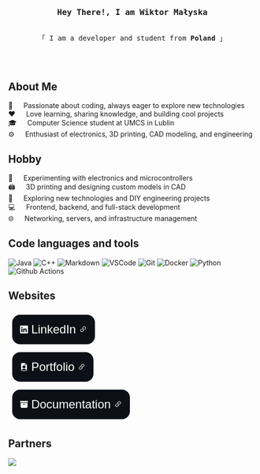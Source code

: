 
<!-- Intro  -->
<h3 align="center">
        <samp> Hey There!, I am Wiktor Małyska
        </samp>
</h3>


<p align="center"> 
  <samp>
    <br>
    「 I am a developer and student from <b>Poland</b> 」
    <br>
    <br>
  </samp>
</p>

<br />

<!-- About Section -->
<h2>About Me</h2>

<p>
  🚀 &emsp; Passionate about coding, always eager to explore new technologies<br>
  ❤️ &emsp; Love learning, sharing knowledge, and building cool projects<br>
  🎓 &emsp; Computer Science student at UMCS in Lublin<br>
  ⚙️ &emsp; Enthusiast of electronics, 3D printing, CAD modeling, and engineering<br>
</p>

<h2>Hobby</h2>

<p>
  🔧 &emsp; Experimenting with electronics and microcontrollers<br>
  🖨️ &emsp; 3D printing and designing custom models in CAD<br>
  🔬 &emsp; Exploring new technologies and DIY engineering projects<br>
  💻 &emsp; Frontend, backend, and full-stack development<br>
  🌐 &emsp; Networking, servers, and infrastructure management<br>
</p>




<h2> Code languages and tools </h2>

![Java](https://img.shields.io/badge/Java-ED8B00?style=for-the-badge&logo=openjdk&logoColor=white)
![C++](https://img.shields.io/badge/C++-00599C?style=for-the-badge&logo=cplusplus&logoColor=white)
![Markdown](https://img.shields.io/badge/Markdown-000000?style=for-the-badge&logo=markdown&logoColor=white)
![VSCode](https://img.shields.io/badge/Visual_Studio-0078d7?style=for-the-badge&logo=visual%20studio&logoColor=white)
![Git](https://img.shields.io/badge/Git-F05032?style=for-the-badge&logo=git&logoColor=white)
![Docker](https://img.shields.io/badge/Docker-0db7ed?style=for-the-badge&logo=docker&logoColor=white&color=0db7ed)
![Python](https://img.shields.io/badge/Python-ffde57?style=for-the-badge&logo=python&logoColor=white&color=4584b6)
![Github Actions](https://img.shields.io/badge/Github%20Actions-ffde57?style=for-the-badge&logo=github%20actions&logoColor=white&color=black)

<h2> Websites </h2>

<div style="font-size: 1.5rem; display: flex; font-family: sans-serif;">
  <a href="https://www.linkedin.com/in/wiktor-ma%C5%82yska-a88b31244/" target=”_blank” style="text-decoration: none; color: white; background-color: #0D1117; padding: 1rem; border-radius: 1rem; margin: 0.5rem;">
    <svg xmlns="http://www.w3.org/2000/svg" width="16" height="16" fill="currentColor" class="bi bi-linkedin" viewBox="0 0 16 16">
      <path d="M0 1.146C0 .513.526 0 1.175 0h13.65C15.474 0 16 .513 16 1.146v13.708c0 .633-.526 1.146-1.175 1.146H1.175C.526 16 0 15.487 0 14.854zm4.943 12.248V6.169H2.542v7.225zm-1.2-8.212c.837 0 1.358-.554 1.358-1.248-.015-.709-.52-1.248-1.342-1.248S2.4 3.226 2.4 3.934c0 .694.521 1.248 1.327 1.248zm4.908 8.212V9.359c0-.216.016-.432.08-.586.173-.431.568-.878 1.232-.878.869 0 1.216.662 1.216 1.634v3.865h2.401V9.25c0-2.22-1.184-3.252-2.764-3.252-1.274 0-1.845.7-2.165 1.193v.025h-.016l.016-.025V6.169h-2.4c.03.678 0 7.225 0 7.225z"/>
    </svg> 
    LinkedIn
    <svg xmlns="http://www.w3.org/2000/svg" width="16" height="16" fill="currentColor" class="bi bi-link-45deg" viewBox="0 0 16 16">
      <path d="M4.715 6.542 3.343 7.914a3 3 0 1 0 4.243 4.243l1.828-1.829A3 3 0 0 0 8.586 5.5L8 6.086a1 1 0 0 0-.154.199 2 2 0 0 1 .861 3.337L6.88 11.45a2 2 0 1 1-2.83-2.83l.793-.792a4 4 0 0 1-.128-1.287z"/>
      <path d="M6.586 4.672A3 3 0 0 0 7.414 9.5l.775-.776a2 2 0 0 1-.896-3.346L9.12 3.55a2 2 0 1 1 2.83 2.83l-.793.792c.112.42.155.855.128 1.287l1.372-1.372a3 3 0 1 0-4.243-4.243z"/>
    </svg>
  </a>
</div>

<div style="font-size: 1.5rem; display: flex; font-family: sans-serif;">
  <a href="https://wiktormalyska.ovh/" target=”_blank” style="text-decoration: none; color: white; background-color: #0D1117; padding: 1rem; border-radius: 1rem; margin: 0.5rem;">
    <svg xmlns="http://www.w3.org/2000/svg" width="16" height="16" fill="currentColor" class="bi bi-file-earmark-person-fill" viewBox="0 0 16 16">
      <path d="M9.293 0H4a2 2 0 0 0-2 2v12a2 2 0 0 0 2 2h8a2 2 0 0 0 2-2V4.707A1 1 0 0 0 13.707 4L10 .293A1 1 0 0 0 9.293 0M9.5 3.5v-2l3 3h-2a1 1 0 0 1-1-1M11 8a3 3 0 1 1-6 0 3 3 0 0 1 6 0m2 5.755V14a1 1 0 0 1-1 1H4a1 1 0 0 1-1-1v-.245S4 12 8 12s5 1.755 5 1.755"/>
    </svg>
    Portfolio
    <svg xmlns="http://www.w3.org/2000/svg" width="16" height="16" fill="currentColor" class="bi bi-link-45deg" viewBox="0 0 16 16">
      <path d="M4.715 6.542 3.343 7.914a3 3 0 1 0 4.243 4.243l1.828-1.829A3 3 0 0 0 8.586 5.5L8 6.086a1 1 0 0 0-.154.199 2 2 0 0 1 .861 3.337L6.88 11.45a2 2 0 1 1-2.83-2.83l.793-.792a4 4 0 0 1-.128-1.287z"/>
      <path d="M6.586 4.672A3 3 0 0 0 7.414 9.5l.775-.776a2 2 0 0 1-.896-3.346L9.12 3.55a2 2 0 1 1 2.83 2.83l-.793.792c.112.42.155.855.128 1.287l1.372-1.372a3 3 0 1 0-4.243-4.243z"/>
    </svg>
  </a>
</div>

<div style="font-size: 1.5rem; display: flex; font-family: sans-serif;">
  <a href="https://docusaurus.wiktormalyska.ovh/" target=”_blank” style="text-decoration: none; color: white; background-color: #0D1117; padding: 1rem; border-radius: 1rem; margin: 0.5rem;">
    <svg xmlns="http://www.w3.org/2000/svg" width="16" height="16" fill="currentColor" class="bi bi-archive-fill" viewBox="0 0 16 16">
      <path d="M12.643 15C13.979 15 15 13.845 15 12.5V5H1v7.5C1 13.845 2.021 15 3.357 15zM5.5 7h5a.5.5 0 0 1 0 1h-5a.5.5 0 0 1 0-1M.8 1a.8.8 0 0 0-.8.8V3a.8.8 0 0 0 .8.8h14.4A.8.8 0 0 0 16 3V1.8a.8.8 0 0 0-.8-.8z"/>
    </svg>
    Documentation
    <svg xmlns="http://www.w3.org/2000/svg" width="16" height="16" fill="currentColor" class="bi bi-link-45deg" viewBox="0 0 16 16">
      <path d="M4.715 6.542 3.343 7.914a3 3 0 1 0 4.243 4.243l1.828-1.829A3 3 0 0 0 8.586 5.5L8 6.086a1 1 0 0 0-.154.199 2 2 0 0 1 .861 3.337L6.88 11.45a2 2 0 1 1-2.83-2.83l.793-.792a4 4 0 0 1-.128-1.287z"/>
      <path d="M6.586 4.672A3 3 0 0 0 7.414 9.5l.775-.776a2 2 0 0 1-.896-3.346L9.12 3.55a2 2 0 1 1 2.83 2.83l-.793.792c.112.42.155.855.128 1.287l1.372-1.372a3 3 0 1 0-4.243-4.243z"/>
    </svg>
  </a>
</div>

## Partners
[![](https://media.discordapp.net/attachments/1154536200581947504/1159210973463318619/wiktormalyska.png?ex=65303259&is=651dbd59&hm=1f8234bd3d633c1191cbe10add6a44555e0583aad06e23f957a71e8296424f07&=)](https://billing.kinetichosting.net/aff.php?aff=566)

